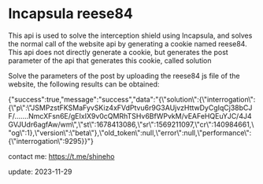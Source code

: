# Incapsula reese84
This api is used to solve the interception shield using Incapsula, and solves the normal call of the website api by generating a cookie named reese84. This api does not directly generate a cookie, but generates the post parameter of the api that generates this cookie, called solution

Solve the parameters of the post by uploading the reese84 js file of the website, the following results can be obtained:

{"success":true,"message":"success","data":"{\\\"solution\\\":{\\\"interrogation\\\":{\\\"p\\\":\\\"JSMPzstFKSMaFyvSKiz4xFVdPtvu6r9G3AUjvzHttwDyCgIqCj38bCJF/.......NmcXFsn6E/gEIxIX9v0cQMRhTSHv6BfWPvkM/vEAFeHQEuYJC/4J4GVJUdr6agfAw/wm\\\",\\\"st\\\":1678413086,\\\"sr\\\":1569211097,\\\"cr\\\":140984661,\\\"og\\\":1},\\\"version\\\":\\\"beta\\\"},\\\"old_token\\\":null,\\\"error\\\":null,\\\"performance\\\":{\\\"interrogation\\\":9295}}"}

contact me: https://t.me/shineho

update: 2023-11-29
